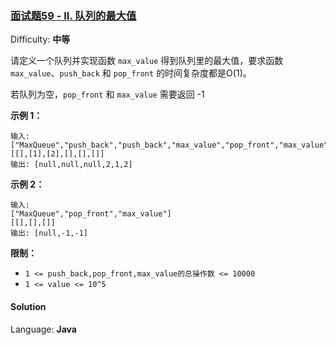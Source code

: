 ### [面试题59 - II. 队列的最大值](https://leetcode-cn.com/problems/dui-lie-de-zui-da-zhi-lcof/)

Difficulty: **中等**


请定义一个队列并实现函数 `max_value` 得到队列里的最大值，要求函数`max_value`、`push_back` 和 `pop_front` 的时间复杂度都是O(1)。

若队列为空，`pop_front` 和 `max_value` 需要返回 -1

**示例 1：**

```
输入: 
["MaxQueue","push_back","push_back","max_value","pop_front","max_value"]
[[],[1],[2],[],[],[]]
输出: [null,null,null,2,1,2]
```

**示例 2：**

```
输入: 
["MaxQueue","pop_front","max_value"]
[[],[],[]]
输出: [null,-1,-1]
```

**限制：**

*   `1 <= push_back,pop_front,max_value的总操作数 <= 10000`
*   `1 <= value <= 10^5`


#### Solution

Language: **Java**

```java
​
```